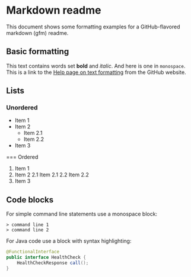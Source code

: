 # Markdown readme

This document shows some formatting examples for a GitHub-flavored
markdown (gfm) readme.

## Basic formatting

This text contains words set **bold** and _italic_. And here is one in
`monospace`. This is a link to the 
[Help page on text formatting](https://help.github.com/en/github/writing-on-github)
from the GitHub website.

## Lists

### Unordered

- Item 1
- Item 2
  - Item 2.1
  - Item 2.2
- Item 3

=== Ordered

1. Item 1
2. Item 2
   2.1 Item 2.1
   2.2 Item 2.2
3. Item 3

## Code blocks

For simple command line statements use a monospace block:

```
> command line 1
> command line 2
```

For Java code use a block with syntax highlighting:

```java
@FunctionalInterface
public interface HealthCheck {
    HealthCheckResponse call();
}
```
